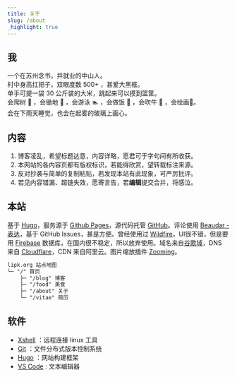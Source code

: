```yaml
---
title: 关于
slug: /about
_highlight: true
---
```


## 我

一个在苏州念书，并就业的中山人。  
村中身高扛把子，双眼度数 500+ ，甚爱大黑框。  
单手可提一袋 30 公斤装的大米，跳起来可以摸到篮筐。  
会爬树 🌳 ，会锄地 🎑 ，会游泳 🏊 ，会做饭 🍚 ，会吹牛 🎤 ，会绘画🎨。  
会在下雨天睡觉，也会在起雾的玻璃上画心。

## 内容

1. 博客凌乱，希望标题达意，内容详略，愿君可于字句间有所收获。
2. 本网站的各内容页都有版权标识，若能得欣赏，望转载标注来源。
3. 反对抄袭与简单的复制粘贴，若发现本站有此现象，可严厉批评。
4. 若见内容错漏、超链失效，愿寄言告，若**编辑**提交合并，将感泣。

## 本站

基于 [Hugo](https://gohugo.io/)，服务源于 [Github Pages](https://pages.github.com/)，源代码托管 [GitHub](https://github.com/zsdycs/lipk.org)。评论使用 [Beaudar - 表达](https://beaudar.lipk.org/)，基于 GitHub Issues，甚是方便。曾经使用过 [Wildfire](https://wildfire.js.org)，UI很不错，但是要用 [Firebase](https://firebase.google.com) 数据库，在国内很不稳定，所以放弃使用。域名来自[谷歌域](https://domains.google/)，DNS 来自 [Cloudflare](https://www.cloudflare.com/)，CDN 来自阿里云。图片缩放插件 [Zooming](https://github.com/kingdido999/zooming)。

```markdown
lipk.org 站点地图
└─ "/" 首页
    ├─ "/blog" 博客
    ├─ "/food" 美食
    ├─ "/about" 关于
    └─ "/vitae" 简历
```

## 软件

- [Xshell](https://www.netsarang.com/zh/xshell/) ：远程连接 linux 工具
- [Git](https://git-scm.com/) ：文件分布式版本控制系统
- [Hugo](http://gohugo.io) ：网站构建框架
- [VS Code](https://code.visualstudio.com/) : 文本编辑器
